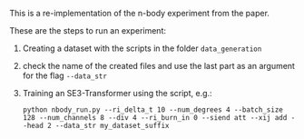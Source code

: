 This is a re-implementation of the n-body experiment from the paper.

These are the steps to run an experiment:

1) Creating a dataset with the scripts in the folder `data_generation`
2) check the name of the created files and use the last part as an argument for the flag `--data_str`
3) Training an SE3-Transformer using the script, e.g.:

    ```python nbody_run.py --ri_delta_t 10 --num_degrees 4 --batch_size 128 --num_channels 8 --div 4 --ri_burn_in 0 --siend att --xij add --head 2 --data_str my_dataset_suffix```



